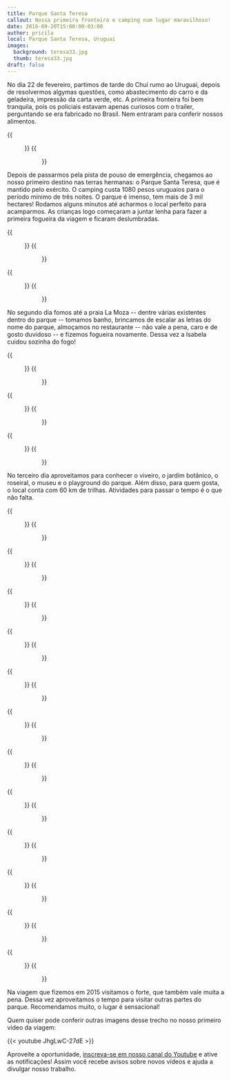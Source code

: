 ```yaml
---
title: Parque Santa Teresa
callout: Nossa primeira fronteira e camping num lugar maravilhoso!
date: 2018-09-20T15:00:00-03:00
author: pricila
local: Parque Santa Teresa, Uruguai
images:
  background: teresa33.jpg
  thumb: teresa33.jpg
draft: false
---
```


No dia 22 de fevereiro, partimos de tarde do Chuí rumo ao Uruguai, depois de resolvermos algymas questões, como abastecimento do carro e da geladeira, impressão da carta verde, etc. A primeira fronteira foi bem tranquila, pois os policiais estavam apenas curiosos com o trailer, perguntando se era fabricado no Brasil. Nem entraram para conferir nossos alimentos.

<div class="clearfix">
{{<figure "chui01.jpg" "Tchau, Brasil! Hola, Uruguay!" "float-left">}}
{{<figure "chui02.jpg" "Pista de pouso de emergência no meio da estrada uruguaia" "float-right">}}
</div>

Depois de passarmos pela pista de pouso de emergência, chegamos ao nosso primeiro destino nas terras hermanas: o Parque Santa Teresa, que é mantido pelo exército. O camping custa 1080 pesos uruguaios para o período mínimo de três noites. O parque é imenso, tem mais de 3 mil hectares! Rodamos alguns minutos até acharmos o local perfeito para acamparmos. As crianças logo começaram a juntar lenha para fazer a primeira fogueira da viagem e ficaram deslumbradas.

<div class="clearfix">
{{<figure "teresa01.jpg" "Forte Santa Teresa na entrada do parque" "float-left">}}
{{<figure "teresa02.jpg" "Nosso primeiro acampamento no exterior" "float-right">}}
</div>

<div class="clearfix">
{{<figure "teresa03.jpg" "O fogo é fascinante!" "float-left">}}
{{<figure "teresa04.jpg" "Nosso passeio no segundo dia no parque" "float-right">}}
</div>

No segundo dia fomos até a praia La Moza -- dentre várias existentes dentro do parque -- tomamos banho, brincamos de escalar as letras do nome do parque, almoçamos no restaurante -- não vale a pena, caro e de gosto duvidoso -- e fizemos fogueira novamente. Dessa vez a Isabela cuidou sozinha do fogo!

<div class="clearfix">
{{<figure "teresa05.jpg" "Centro administrativo" "float-left">}}
{{<figure "teresa06.jpg" "Praça-barco" "float-right">}}
</div>

<div class="clearfix">
{{<figure "teresa07.jpg" "Praia La Moza, a melhor - sem conchinhas quebradas!" "float-left">}}
{{<figure "teresa08.jpg" "Quem nunca brincou nessas letras?" "float-right">}}
</div>

<div class="clearfix">
{{<figure "teresa09.jpg" "Outro lado da praia La Moza" "float-left">}}
{{<figure "teresa10.jpg" "Areia e água é diversão por horas" "float-right">}}
</div>

No terceiro dia aproveitamos para conhecer o viveiro, o jardim botânico, o roseiral, o museu e o playground do parque. Além disso, para quem gosta, o local conta com 60 km de trilhas. Atividades para passar o tempo é o que não falta.

<div class="clearfix">
{{<figure "teresa11.jpg" "No viveiro você pode entrar no local onde ficam as aves" "float-left">}}
{{<figure "teresa12.jpg" "Há bichos de fazenda também" "float-right">}}
</div>

<div class="clearfix">
{{<figure "teresa13.jpg" "As crianças encantadas alimentando os bichinhos" "float-left">}}
{{<figure "teresa14.jpg" "Que tal encontrar uma cobra no meio da pracinha?" "float-right">}}
</div>

<div class="clearfix">
{{<figure "teresa15.jpg" "Aves regionais e de outros países" "float-left">}}
{{<figure "teresa16.jpg" "Burrinhos fofos!" "float-right">}}
</div>

<div class="clearfix">
{{<figure "teresa17.jpg" "Não bastasse tudo isso, aquele pôr do sol MARA na beira do lago" "float-left">}}
{{<figure "teresa18.jpg" "Não é encantador?" "float-right">}}
</div>

<div class="clearfix">
{{<figure "teresa19.jpg" "Trupe reunida - foto rara de acontecer, hehehe!" "float-left">}}
{{<figure "teresa20.jpg" "Capivaras - muitas capivaras pelo parque!" "float-right">}}
</div>

<div class="clearfix">
{{<figure "teresa21.jpg" "Todo mundo enternecido com o Bambi" "float-left">}}
{{<figure "teresa22.jpg" "Olha só o restaurante dos papagaios!" "float-right">}}
</div>

<div class="clearfix">
{{<figure "teresa23.jpg" "Jardim botânico" "float-left">}}
{{<figure "teresa24.jpg" "Aquário dentro do jardim botânico" "float-right">}}
</div>

<div class="clearfix">
{{<figure "teresa25.jpg" "Mais detalhes do jardim botânico" "float-left">}}
{{<figure "teresa26.jpg" "Apesar do sol quente aproveitamos para passear bastante" "float-right">}}
</div>
<div class="clearfix">
{{<figure "teresa27.jpg" "A gente não cansa de admirar o trabalho primoroso que fizeram nesse parque" "float-left">}}
{{<figure "teresa28.jpg" "Museu" "float-right">}}
</div>

<div class="clearfix">
{{<figure "teresa29.jpg" "Caminho encantador" "float-left">}}
{{<figure "teresa30.jpg" "Nessa trilha há um observatório de aves" "float-right">}}
</div>

<div class="clearfix">
{{<figure "teresa31.jpg" "Descanso depois de tanto caminhar sob o sol" "float-left">}}
{{<figure "teresa32.jpg" "Mais um pouquinho de praia" "float-right">}}
</div>

<div class="clearfix">
{{<figure "teresa33.jpg" "O mar podia ser mais quente para poder aproveitar o ano inteiro!" "float-left">}}
{{<figure "teresa34.jpg" "Forte no entardecer - tchau!" "float-right">}}
</div>

Na viagem que fizemos em 2015 visitamos o forte, que também vale muita a pena. Dessa vez aproveitamos o tempo para visitar outras partes do parque. Recomendamos muito, o lugar é sensacional!


Quem quiser pode conferir outras imagens desse trecho no nosso primeiro vídeo da viagem:

{{< youtube JhgLwC-27dE >}} 

Aproveite a oportunidade, [inscreva-se em nosso canal do Youtube](https://www.youtube.com/6overlanders?sub_confirmation=1) e ative as notificações! Assim você recebe avisos sobre novos vídeos e ajuda a divulgar nosso trabalho.

